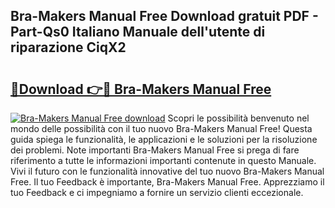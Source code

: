 ## Bra-Makers Manual Free Download gratuit PDF - Part-Qs0 Italiano Manuale dell'utente di riparazione CiqX2

# <h2><a href="http://df9244.blite.top/?on=Bra-Makers+Manual+Free">🔗Download 👉🔴 Bra-Makers Manual Free</a></h2>

[![Bra-Makers Manual Free download](https://i.imgur.com/lujVjoI.png)](http://df9244.blite.top/?on=Bra-Makers+Manual+Free)
Scopri le possibilità benvenuto nel mondo delle possibilità con il tuo nuovo Bra-Makers Manual Free! Questa guida spiega le funzionalità, le applicazioni e le soluzioni per la risoluzione dei problemi. Note importanti Bra-Makers Manual Free si prega di fare riferimento a tutte le informazioni importanti contenute in questo Manuale. Vivi il futuro con le funzionalità innovative del tuo nuovo Bra-Makers Manual Free. Il tuo Feedback è importante, Bra-Makers Manual Free. Apprezziamo il tuo Feedback e ci impegniamo a fornire un servizio clienti eccezionale.
